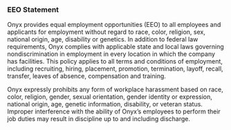
### EEO Statement 

Onyx provides equal employment opportunities (EEO) to all employees and applicants for employment without regard to race, color, religion, sex, national origin, age, disability or genetics. In addition to federal law requirements, Onyx complies with applicable state and local laws governing nondiscrimination in employment in every location in which the company has facilities. This policy applies to all terms and conditions of employment, including recruiting, hiring, placement, promotion, termination, layoff, recall, transfer, leaves of absence, compensation and training. 

Onyx expressly prohibits any form of workplace harassment based on race, color, religion, gender, sexual orientation, gender identity or expression, national origin, age, genetic information, disability, or veteran status. Improper interference with the ability of Onyx’s employees to perform their job duties may result in discipline up to and including discharge.
